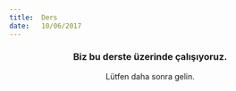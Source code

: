 ```yaml
---
title:  Ders
date:   10/06/2017
---
```


### <center>Biz bu derste üzerinde çalışıyoruz.</center>
<center>Lütfen daha sonra gelin.</center>